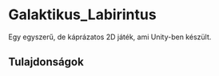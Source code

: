 # Galaktikus_Labirintus
Egy egyszerű, de káprázatos 2D játék, ami Unity-ben készült.

## Tulajdonságok